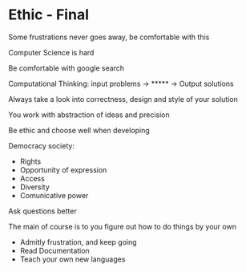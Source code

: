 # Ethic - Final

Some frustrations never goes away, be comfortable with this

Computer Science is hard

Be comfortable with google search

Computational Thinking:
input problems -> ***** -> Output solutions

Always take a  look into correctness, design and style of your solution

You work with abstraction of ideas and precision

Be ethic and choose well when developing

Democracy society:
- Rights
- Opportunity of expression
- Access
- Diversity
- Comunicative power

Ask questions better

The main of course is to you figure out how to do things by your own

- Admitly frustration, and keep going
- Read Documentation
- Teach your own new languages

